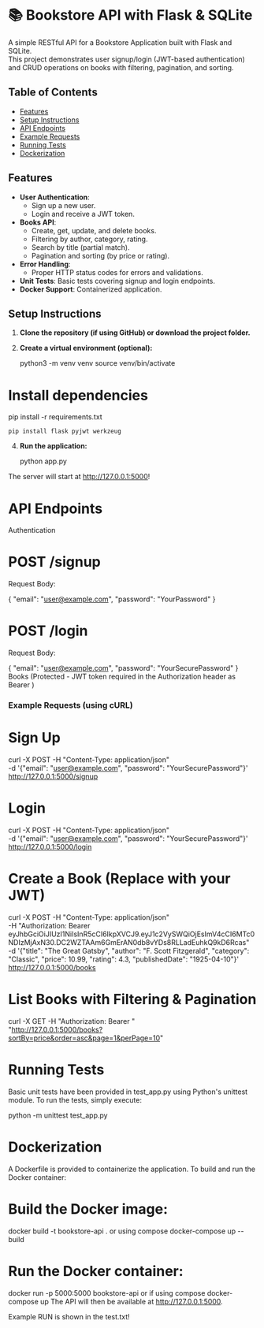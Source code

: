 # 📚 Bookstore API with Flask & SQLite

A simple RESTful API for a Bookstore Application built with Flask and SQLite.  
This project demonstrates user signup/login (JWT-based authentication) and CRUD operations on books with filtering, pagination, and sorting.

## Table of Contents

- [Features](#features)
- [Setup Instructions](#setup-instructions)
- [API Endpoints](#api-endpoints)
- [Example Requests](#example-requests)
- [Running Tests](#running-tests)
- [Dockerization](#dockerization)

## Features

- **User Authentication**: 
  - Sign up a new user.
  - Login and receive a JWT token.
- **Books API**:
  - Create, get, update, and delete books.
  - Filtering by author, category, rating.
  - Search by title (partial match).
  - Pagination and sorting (by price or rating).
- **Error Handling**:  
  - Proper HTTP status codes for errors and validations.
- **Unit Tests**: Basic tests covering signup and login endpoints.
- **Docker Support**: Containerized application.

## Setup Instructions

1. **Clone the repository (if using GitHub) or download the project folder.**

2. **Create a virtual environment (optional):**

   python3 -m venv venv
   source venv/bin/activate

# Install dependencies
pip install -r requirements.txt

    pip install flask pyjwt werkzeug

4. **Run the application:**

    python app.py

The server will start at http://127.0.0.1:5000!

# API Endpoints
Authentication

# POST /signup
Request Body:

{
  "email": "user@example.com",
  "password": "YourPassword"
}

# POST /login
Request Body:

{
  "email": "user@example.com",
  "password": "YourSecurePassword"
}
Books (Protected - JWT token required in the Authorization header as Bearer <token>)

### Example Requests (using cURL)

# Sign Up

curl -X POST -H "Content-Type: application/json" \
-d '{"email": "user@example.com", "password": "YourSecurePassword"}' \
http://127.0.0.1:5000/signup

# Login

curl -X POST -H "Content-Type: application/json" \
-d '{"email": "user@example.com", "password": "YourSecurePassword"}' \
http://127.0.0.1:5000/login

# Create a Book (Replace <token> with your JWT)

curl -X POST -H "Content-Type: application/json" \
-H "Authorization: Bearer eyJhbGciOiJIUzI1NiIsInR5cCI6IkpXVCJ9.eyJ1c2VySWQiOjEsImV4cCI6MTc0NDIzMjAxN30.DC2WZTAAm6GmErAN0db8vYDs8RLLadEuhkQ9kD6Rcas" \
-d '{"title": "The Great Gatsby", "author": "F. Scott Fitzgerald", "category": "Classic", "price": 10.99, "rating": 4.3, "publishedDate": "1925-04-10"}' \
http://127.0.0.1:5000/books

# List Books with Filtering & Pagination

curl -X GET -H "Authorization: Bearer <token>" \
"http://127.0.0.1:5000/books?sortBy=price&order=asc&page=1&perPage=10"

# Running Tests
Basic unit tests have been provided in test_app.py using Python's unittest module.
To run the tests, simply execute:

python -m unittest test_app.py

# Dockerization
A Dockerfile is provided to containerize the application. To build and run the Docker container:

# Build the Docker image:

docker build -t bookstore-api .
or using compose
docker-compose up --build


# Run the Docker container:

docker run -p 5000:5000 bookstore-api
or if using compose 
docker-compose up 
The API will then be available at http://127.0.0.1:5000.

Example RUN is shown in the test.txt!
